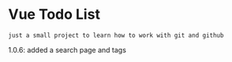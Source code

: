 # Vue Todo List
```
just a small project to learn how to work with git and github
```
1.0.6: added a search page and tags
